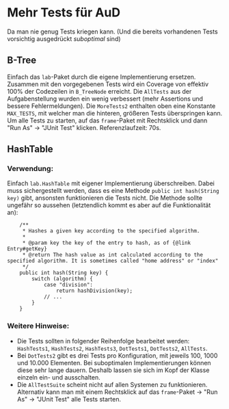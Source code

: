 # Mehr Tests für AuD

Da man nie genug Tests kriegen kann. (Und die bereits vorhandenen Tests vorsichtig ausgedrückt _suboptimal_ sind)

## B-Tree

Einfach das `lab`-Paket durch die eigene Implementierung ersetzen. Zusammen mit den vorgegebenen Tests wird ein Coverage von effektiv 100% der Codezeilen in `B_TreeNode` erreicht. Die `AllTests` aus der Aufgabenstellung wurden ein wenig verbessert (mehr Assertions und bessere Fehlermeldungen). Die `MoreTests2` enthalten oben eine Konstante `MAX_TESTS`, mit welcher man die hinteren, größeren Tests überspringen kann. Um alle Tests zu starten, auf das `frame`-Paket mit Rechtsklick und dann "Run As" -> "JUnit Test" klicken. Referenzlaufzeit: 70s.

## HashTable

### Verwendung:

Einfach `lab.HashTable` mit eigener Implementierung überschreiben. Dabei muss sichergestellt werden, dass es eine Methode `public int hash(String key)` gibt, ansonsten funktionieren die Tests nicht. Die Methode sollte ungefähr so aussehen (letztendlich kommt es aber auf die Funktionalität an):

```
	/**
	 * Hashes a given key according to the specified algorithm.
	 *
	 * @param key the key of the entry to hash, as of {@link Entry#getKey}
	 * @return The hash value as int calculated according to the specified algorithm. It is sometimes called "home address" or "index"
	 */
	public int hash(String key) {
		switch (algorithm) {
			case "division":
				return hashDivision(key);
			// ...
		}
	}
```

### Weitere Hinweise:

- Die Tests sollten in folgender Reihenfolge bearbeitet werden: `HashTests1`, `HashTests2`, `HashTests3`, `DotTests1`, `DotTests2`, `AllTests`.
- Bei `DotTests2` gibt es drei Tests pro Konfiguration, mit jeweils 100, 1000 und 10.000 Elementen. Bei suboptimalen Implementierungen können diese sehr lange dauern. Deshalb lassen sie sich im Kopf der Klasse einzeln ein- und ausschalten.
- Die `AllTestSuite` scheint nicht auf allen Systemen zu funktionieren. Alternativ kann man mit einem Rechtsklick auf das `frame`-Paket -> "Run As" -> "JUnit Test" alle Tests starten. 
